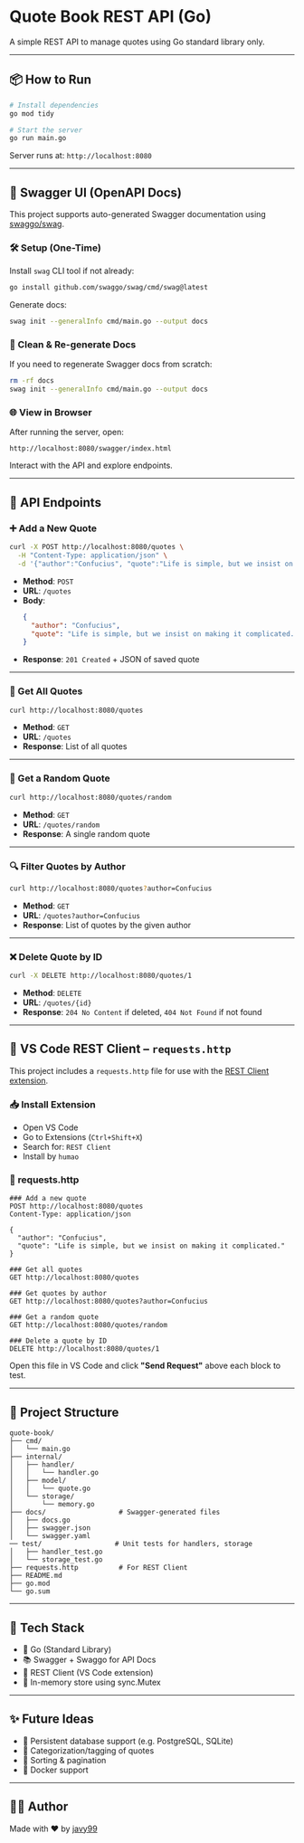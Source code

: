 # Quote Book REST API (Go)

A simple REST API to manage quotes using Go standard library only.

---

## 📦 How to Run

```bash
# Install dependencies
go mod tidy

# Start the server
go run main.go
```

Server runs at: `http://localhost:8080`

---

## 📑 Swagger UI (OpenAPI Docs)

This project supports auto-generated Swagger documentation using [swaggo/swag](https://github.com/swaggo/swag).

### 🛠️ Setup (One-Time)

Install `swag` CLI tool if not already:

```bash
go install github.com/swaggo/swag/cmd/swag@latest
```

Generate docs:

```bash
swag init --generalInfo cmd/main.go --output docs
```

### 🧼 Clean & Re-generate Docs

If you need to regenerate Swagger docs from scratch:

```bash
rm -rf docs
swag init --generalInfo cmd/main.go --output docs
```

### 🌐 View in Browser

After running the server, open:

```
http://localhost:8080/swagger/index.html
```

Interact with the API and explore endpoints.

---

## 🔌 API Endpoints

### ➕ Add a New Quote

```bash
curl -X POST http://localhost:8080/quotes \
  -H "Content-Type: application/json" \
  -d '{"author":"Confucius", "quote":"Life is simple, but we insist on making it complicated."}'
```

- **Method**: `POST`
- **URL**: `/quotes`
- **Body**:
  ```json
  {
    "author": "Confucius",
    "quote": "Life is simple, but we insist on making it complicated."
  }
  ```
- **Response**: `201 Created` + JSON of saved quote

---

### 📃 Get All Quotes

```bash
curl http://localhost:8080/quotes
```

- **Method**: `GET`
- **URL**: `/quotes`
- **Response**: List of all quotes

---

### 🎲 Get a Random Quote

```bash
curl http://localhost:8080/quotes/random
```

- **Method**: `GET`
- **URL**: `/quotes/random`
- **Response**: A single random quote

---

### 🔍 Filter Quotes by Author

```bash
curl http://localhost:8080/quotes?author=Confucius
```

- **Method**: `GET`
- **URL**: `/quotes?author=Confucius`
- **Response**: List of quotes by the given author

---

### ❌ Delete Quote by ID

```bash
curl -X DELETE http://localhost:8080/quotes/1
```

- **Method**: `DELETE`
- **URL**: `/quotes/{id}`
- **Response**: `204 No Content` if deleted, `404 Not Found` if not found

---

## 🧪 VS Code REST Client – `requests.http`

This project includes a `requests.http` file for use with the [REST Client extension](https://marketplace.visualstudio.com/items?itemName=humao.rest-client).

### 📥 Install Extension

- Open VS Code
- Go to Extensions (`Ctrl+Shift+X`)
- Search for: `REST Client`
- Install by `humao`

### 📄 requests.http

```http
### Add a new quote
POST http://localhost:8080/quotes
Content-Type: application/json

{
  "author": "Confucius",
  "quote": "Life is simple, but we insist on making it complicated."
}

### Get all quotes
GET http://localhost:8080/quotes

### Get quotes by author
GET http://localhost:8080/quotes?author=Confucius

### Get a random quote
GET http://localhost:8080/quotes/random

### Delete a quote by ID
DELETE http://localhost:8080/quotes/1
```

Open this file in VS Code and click **"Send Request"** above each block to test.

---

## 📂 Project Structure

```
quote-book/
├── cmd/
│   └── main.go
├── internal/
│   ├── handler/
│   │   └── handler.go
│   ├── model/
│   │   └── quote.go
│   └── storage/
│       └── memory.go
├── docs/                  # Swagger-generated files
│   ├── docs.go
│   ├── swagger.json
│   └── swagger.yaml
── test/                  # Unit tests for handlers, storage
│   ├── handler_test.go
│   └── storage_test.go
├── requests.http          # For REST Client
├── README.md
├── go.mod
└── go.sum
```

---

## 🧰 Tech Stack

- 🧠 Go (Standard Library)
- 📚 Swagger + Swaggo for API Docs
- 🧪 REST Client (VS Code extension)
- 🧵 In-memory store using sync.Mutex

---

## ✨ Future Ideas

- 💾 Persistent database support (e.g. PostgreSQL, SQLite)
- 🧩 Categorization/tagging of quotes
- 🧹 Sorting & pagination
- 🐳 Docker support

---

## 👨‍💻 Author

Made with ❤️ by [javy99](https://github.com/javy99)


